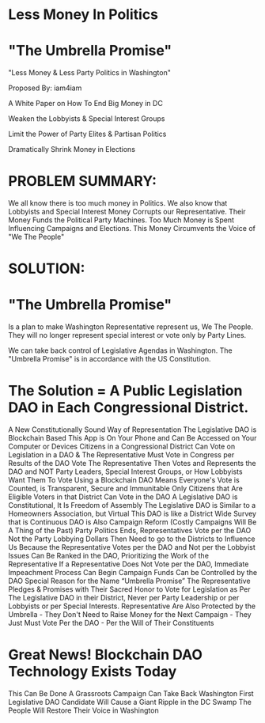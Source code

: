 # Less Money In Politics


# "The Umbrella Promise"
"Less Money &amp; Less Party Politics in Washington"

Proposed By: iam4iam



A White Paper on How To End Big Money in DC

Weaken the Lobbyists & Special Interest Groups

Limit the Power of Party Elites & Partisan Politics

Dramatically Shrink Money in Elections


# PROBLEM SUMMARY:

We all know there is too much money in Politics.
We also know that Lobbyists and Special Interest Money Corrupts our Representative.
Their Money Funds the Political Party Machines.
Too Much Money is Spent Influencing Campaigns and Elections.
This Money Circumvents the Voice of "We The People"


# SOLUTION:

# "The Umbrella Promise"

Is a plan to make Washington Representative represent us, We The People.
They will no longer represent special interest or vote only by Party Lines.

We can take back control of Legislative Agendas in Washington.
The "Umbrella Promise" is in accordance with the US Constitution.

# The Solution = A Public Legislation DAO in Each Congressional District.

A New Constitutionally Sound Way of Representation
The Legislative DAO is Blockchain Based
This App is On Your Phone and Can Be Accessed on Your Computer or Devices
Citizens in a Congressional District Can Vote on Legislation in a DAO & The Representative Must Vote in Congress per Results of the DAO Vote
The Representative Then Votes and Represents the DAO and NOT Party Leaders, Special Interest Groups, or How Lobbyists Want Them To Vote
Using a Blockchain DAO Means Everyone's Vote is Counted, is Transparent, Secure and Immunitable
Only Citizens that Are Eligible Voters in that District Can Vote in the DAO
A Legislative DAO is Constitutional, It Is Freedom of Assembly
The Legislative DAO is Similar to a Homeowners Association, but Virtual
This DAO is like a District Wide Survey that is Continuous
DAO is Also Campaign Reform (Costly Campaigns Will Be A Thing of the Past)
Party Politics Ends, Representatives Vote per the DAO Not the Party
Lobbying Dollars Then Need to go to the Districts to Influence Us Because the Representative Votes per the DAO and Not per the Lobbyist
Issues Can Be Ranked in the DAO, Prioritizing the Work of the Representative
If a Representative Does Not Vote per the DAO, Immediate Impeachment Process Can Begin
Campaign Funds Can be Controlled by the DAO
Special Reason for the Name “Umbrella Promise”  The Representative Pledges & Promises with Their Sacred Honor to Vote for Legislation as Per The Legislative DAO in their District, Never per Party Leadership or per Lobbyists or per Special Interests.
Representative Are Also Protected by the Umbrella - They Don't Need to Raise Money for the Next Campaign - They Just Must Vote Per the DAO - Per the Will of Their Constituents


# Great News! Blockchain DAO Technology Exists Today
This Can Be Done
A Grassroots Campaign Can Take Back Washington
First Legislative DAO Candidate Will Cause a Giant Ripple in the DC Swamp
The People Will Restore Their Voice in Washington



